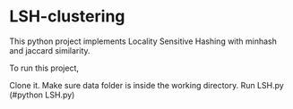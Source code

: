 # LSH-clustering
This python project implements Locality Sensitive Hashing with minhash and jaccard similarity.

To run this project,

Clone it.
Make sure data folder is inside the working directory.
Run LSH.py (#python LSH.py)
